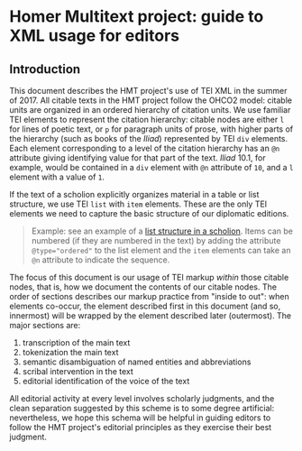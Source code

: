 # Homer Multitext project: guide to XML usage for editors

## Introduction

This document describes the HMT project's use of TEI XML in the summer of 2017.  All citable texts in the HMT project follow the OHCO2 model:  citable units are organized in an ordered hierarchy of citation units.  We use familiar TEI elements to represent the citation hierarchy: citable nodes are either `l` for lines of poetic text, or `p` for paragraph units of prose, with higher parts of the hierarchy (such as books of the *Iliad*) represented by TEI `div` elements.  Each element corresponding to a level of the citation hierarchy has an `@n` attribute giving identifying value for that part of the text.  *Iliad* 10.1, for example, would be contained in a `div` element with `@n` attribute of `10`, and a `l` element with a value of `1`.

If the text of a scholion explicitly organizes material in a table or list structure, we use TEI `list` with `item` elements.  These are the only TEI elements we need to capture the basic structure of our diplomatic editions.


>Example:  see an example of a [list structure in a scholion](http://www.homermultitext.org/hmt-digital/images?request=GetIIPMooViewer&urn=urn:cite:hmt:vaimg.VA102VN-0605@0.168,0.1306,0.25,0.1779). Items can be numbered (if they are numbered in the text) by adding the attribute `@type="ordered"` to the list element and the `item` elements can take an `@n` attribute to indicate the sequence.


The focus of this document is our usage of TEI markup *within* those citable nodes, that is, how we document the contents of our citable nodes.  The order of sections describes our markup practice from "inside to out":  when elements co-occur, the element described first in this document (and so, innermost) will be wrapped by the element described later (outermost).  The major sections are:


1.   transcription of the main text
2.   tokenization the main text
3.   semantic disambiguation of named entities and abbreviations
4.   scribal intervention in the text
5.   editorial identification of the voice of the text

All editorial activity at every level involves scholarly judgments, and the clean separation suggested by this scheme is to some degree artificial:  nevertheless, we hope this schema will be helpful in guiding editors to follow the HMT project's editorial principles as they exercise their best judgment.
